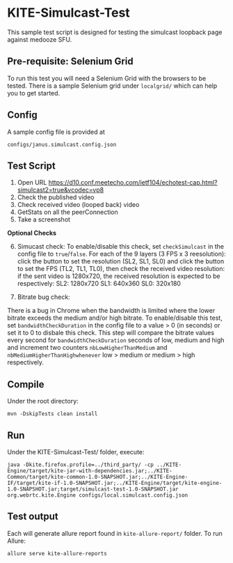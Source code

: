 #  KITE-Simulcast-Test

This sample test script is designed for testing the simulcast loopback page against medooze SFU.



## Pre-requisite: Selenium Grid

To run this test you will need a Selenium Grid with the browsers to be tested. There is a sample Selenium grid under `localgrid/` which can help you to get started.

## Config
 
 A sample config file is provided at  
 
 `configs/janus.simulcast.config.json`


## Test Script


1.	Open URL https://d10.conf.meetecho.com/ietf104/echotest-cap.html?simulcast2=true&vcodec=vp8
2.	Check the published video
3.	Check received video (looped back) video
4.	GetStats on all the peerConnection
5.	Take a screenshot

**Optional Checks**

6.	Simucast check:
To enable/disable this check, set `checkSimulcast` in the config file to `true`/`false`.
For each of the 9 layers (3 FPS x 3 reesolution): click the button to set the resolution (SL2, SL1, SL0) and click the button to set the FPS (TL2, TL1, TL0), then check the received video resolution: if the sent video is 1280x720, the received resolution is expected to be respectively:
SL2: 1280x720
SL1: 640x360
SL0: 320x180

7. Bitrate bug check:

There is a bug in Chrome when the bandwidth is limited where the lower bitrate exceeds the medium and/or high bitrate.
To enable/disable this test, set `bandwidthCheckDuration` in the config file to a value > 0 (in seconds) or set it to 0 to disbale this check.
This step will compare the bitrate values every second for `bandwidthCheckDuration` seconds of low, medium and high and increment two counters `nbLowHigherThanMedium` and `nbMediumHigherThanHighwhenever` low > medium or medium > high respectively.


## Compile

Under the root directory:  
``` 
mvn -DskipTests clean install 
``` 

## Run

Under the KITE-Simulcast-Test/ folder, execute:
```
java -Dkite.firefox.profile=../third_party/ -cp ../KITE-Engine/target/kite-jar-with-dependencies.jar;../KITE-Common/target/kite-common-1.0-SNAPSHOT.jar;../KITE-Engine-IF/target/kite-if-1.0-SNAPSHOT.jar;../KITE-Engine/target/kite-engine-1.0-SNAPSHOT.jar;target/simulcast-test-1.0-SNAPSHOT.jar org.webrtc.kite.Engine configs/local.simulcast.config.json
```


## Test output

Each will generate allure report found in `kite-allure-report/` folder.
To run Allure:
```
allure serve kite-allure-reports
```





